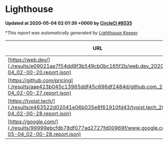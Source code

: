 
# Lighthouse

**Updated at 2020-05-04 02:01:39 +0000 by [CircleCI #8535](https://circleci.com/gh/ItinerisLtd/lighthouse-keeper-example/8535)**

**This report was automatically generated by [Lighthouse Keeper](https://github.com/itinerisltd/lighthouse-keeper)*

| URL | Performance | Accessibility | Best Practices | SEO | PWA | Updated At |
| --- | --- | --- | --- | --- | --- | --- |
| [https://web.dev/](./results/e09021ae7f54dd9f3b549cb0bc165f2b/web.dev_2020-05-04_02-00-20.report.json) | 0.95 | 1 | 1 | 0.99 | 1 | 2020-05-04T02:00:20.745Z |
| [https://github.com/pricing](./results/aae423b045c13965ddf45c696df2484d/github.com_2020-05-04_02-00-27.report.json) | 0.58 | 0.94 | 0.93 | 0.92 | 0.56 | 2020-05-04T02:00:27.644Z |
| [https://typist.tech/](./results/e463522d02041e06b035e8f61910fd43/typist.tech_2020-05-04_02-00-28.report.json) | 0.98 | 0.92 | 0.86 | 0.92 | 0.59 | 2020-05-04T02:00:28.448Z |
| [https://google.com/](./results/99999ebcfdb78df077ad2727fd00969f/www.google.com_2020-05-04_02-00-28.report.json) | 0.93 | 0.86 | 0.93 | 0.92 | 0.56 | 2020-05-04T02:00:28.897Z |
